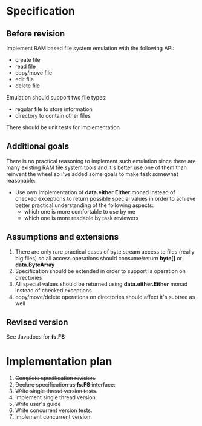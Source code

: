 # Specification
## Before revision
Implement RAM based file system emulation with the following API:
* create file
* read file
* copy/move file
* edit file
* delete file

Emulation should support two file types:
* regular file to store information
* directory to contain other files

There should be unit tests for implementation

## Additional goals
There is no practical reasoning to implement such emulation since there are many
existing RAM file system tools and it's better use one of them than reinvent the
wheel so I've added some goals to make task somewhat reasonable:
* Use own implementation of **data.either.Either** monad instead of checked exceptions to return
possible special values in order to achieve better practical understanding of the
following aspects:
   * which one is more comfortable to use by me
   * which one is more readable by task reviewers

## Assumptions and extensions
1. There are only rare practical cases of byte stream access to files (really big files)
so all access operations should consume/return **byte[]** or **data.ByteArray**
1. Specification should be extended in order to support ls operation on directories
1. All special values should be returned using **data.either.Either** monad instead of checked
exceptions
1. copy/move/delete operations on directories should affect it's subtree as well

## Revised version

See Javadocs for **fs.FS**

# Implementation plan
1. ~~Complete specification revision.~~
1. ~~Declare specification as **fs.FS** interface.~~
1. ~~Write single thread version tests.~~
1. Implement single thread version.
1. Write user's guide
1. Write concurrent version tests.
1. Implement concurrent version.
